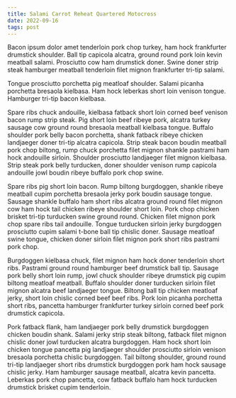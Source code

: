 ```yaml
---
title: Salami Carrot Reheat Quartered Motocross
date: 2022-09-16
tags: post
---
```


Bacon ipsum dolor amet tenderloin pork chop turkey, ham hock frankfurter drumstick shoulder.  Ball tip capicola alcatra, ground round pork loin kevin meatball salami.  Prosciutto cow ham drumstick doner.  Swine doner strip steak hamburger meatball tenderloin filet mignon frankfurter tri-tip salami.

Tongue prosciutto porchetta pig meatloaf shoulder.  Salami picanha porchetta bresaola kielbasa.  Ham hock leberkas short loin venison tongue.  Hamburger tri-tip bacon kielbasa.

Spare ribs chuck andouille, kielbasa fatback short loin corned beef venison bacon rump strip steak.  Pig short loin beef ribeye pork, alcatra turkey sausage cow ground round bresaola meatball kielbasa tongue.  Buffalo shoulder pork belly bacon porchetta, shank fatback ribeye chicken landjaeger doner tri-tip alcatra capicola.  Strip steak bacon boudin meatball pork chop biltong, rump chuck porchetta filet mignon shankle pastrami ham hock andouille sirloin.  Shoulder prosciutto landjaeger filet mignon kielbasa.  Strip steak pork belly turducken, doner shoulder venison rump capicola andouille jowl boudin ribeye buffalo pork chop swine.

Spare ribs pig short loin bacon.  Rump biltong burgdoggen, shankle ribeye meatball cupim porchetta bresaola jerky pork boudin sausage tongue.  Sausage shankle buffalo ham short ribs alcatra ground round filet mignon cow ham hock tail chicken ribeye shoulder short loin.  Pork chop chicken brisket tri-tip turducken swine ground round.  Chicken filet mignon pork chop spare ribs tail andouille.  Tongue turducken sirloin jerky burgdoggen prosciutto cupim salami t-bone ball tip chislic doner.  Sausage meatloaf swine tongue, chicken doner sirloin filet mignon pork short ribs pastrami pork chop.

Burgdoggen kielbasa chuck, filet mignon ham hock doner tenderloin short ribs.  Pastrami ground round hamburger beef drumstick ball tip.  Sausage pork belly short loin rump, jowl chuck shoulder ribeye drumstick pig cupim biltong meatloaf meatball.  Buffalo shoulder doner turducken sirloin filet mignon alcatra beef landjaeger tongue.  Biltong ball tip chicken meatloaf jerky, short loin chislic corned beef beef ribs.  Pork loin picanha porchetta short ribs, pancetta hamburger frankfurter turkey sirloin corned beef pork drumstick capicola.

Pork fatback flank, ham landjaeger pork belly drumstick burgdoggen chicken boudin shank.  Salami jerky strip steak biltong, fatback filet mignon chislic doner jowl turducken alcatra burgdoggen.  Ham hock short loin chicken tongue pancetta pig landjaeger shoulder prosciutto sirloin venison bresaola porchetta chislic burgdoggen.  Tail biltong shoulder, ground round tri-tip landjaeger short ribs drumstick burgdoggen pork ham hock sausage chislic jerky.  Ham hamburger sausage meatball, alcatra kevin pancetta.  Leberkas pork chop pancetta, cow fatback buffalo ham hock turducken drumstick brisket cupim tenderloin.